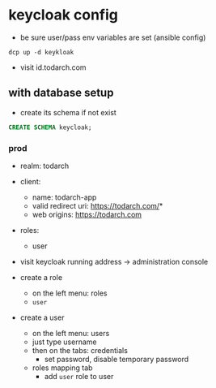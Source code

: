 # keycloak config

- be sure user/pass env variables are set (ansible config)

```shell
dcp up -d keykloak
```

- visit id.todarch.com

## with database setup

- create its schema if not exist

```sql
CREATE SCHEMA keycloak;
```


### prod

- realm: todarch
- client:
    - name: todarch-app
    - valid redirect uri: https://todarch.com/*
    - web origins: https://todarch.com
- roles:
    - user

- visit keycloak running address -> administration console

* create a role
    - on the left menu: roles
    - `user`

* create a user
    - on the left menu: users
    - just type username
    - then on the tabs: credentials
        - set password, disable temporary password
    - roles mapping tab
        - add `user` role to user

